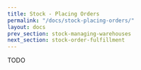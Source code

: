 ```yaml
---
title: Stock - Placing Orders
permalink: "/docs/stock-placing-orders/"
layout: docs
prev_section: stock-managing-warehouses
next_section: stock-order-fulfillment
---
```


TODO
